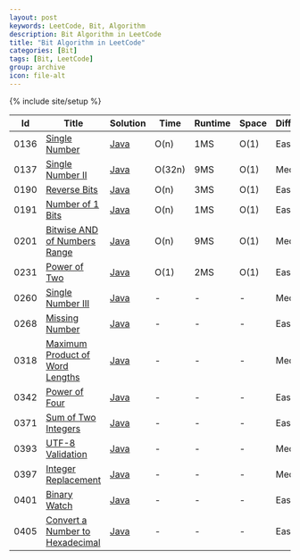 ```yaml
---
layout: post
keywords: LeetCode, Bit, Algorithm
description: Bit Algorithm in LeetCode
title: "Bit Algorithm in LeetCode"
categories: [Bit]
tags: [Bit, LeetCode]
group: archive
icon: file-alt
---
```

{% include site/setup %}

|Id  | Title  | Solution   | Time | Runtime |  Space | Difficulty  | Catagory|
 ------------ | ------------ | ------------ | ------------ | ------------ | ------------ | ------------ | ------------
|0136|[Single Number](https://leetcode.com/problems/single-number) | [Java](https://e.srl/leetcode-136/)  | O(n) |1MS| O(1)  |  Easy |BIT|
|0137|[Single Number II](https://leetcode.com/problems/single-number-ii) | [Java](https://e.srl/leetcode-137/)  | O(32n) |9MS| O(1)  |  Medium |BIT|
|0190|[Reverse Bits](https://leetcode.com/problems/reverse-bits/) | [Java](https://e.srl/leetcode-190/)  | O(n) |3MS| O(1)  |  Easy |BIT|
|0191|[Number of 1 Bits](https://leetcode.com/problems/number-of-1-bits/) | [Java](https://e.srl/leetcode-191/)  | O(n) |1MS| O(1)  |  Easy |BIT|
|0201|[Bitwise AND of Numbers Range](https://leetcode.com/problems/bitwise-and-of-numbers-range/) | [Java](https://e.srl/leetcode-201/)  | O(n) |9MS| O(1)  |  Medium |BIT|
|0231|[Power of Two](https://leetcode.com/problems/power-of-two) | [Java](https://e.srl/leetcode-231/)  | O(1) |2MS| O(1)  |  Easy |BIT|
|0260|[Single Number III](https://leetcode.com/problems/single-number-iii/) | [Java](https://e.srl/leetcode-260/)  |-|-|-| Medium |BIT|
|0268|[Missing Number](https://leetcode.com/problems/missing-number/) | [Java](https://e.srl/leetcode-268/)  |-|-|-| Easy |BIT|
|0318|[Maximum Product of Word Lengths](https://leetcode.com/problems/maximum-product-of-word-lengths/) | [Java](https://e.srl/leetcode-318/)  |-|-|-| Medium |BIT|
|0342|[Power of Four](https://leetcode.com/problems/power-of-four/) | [Java](https://e.srl/leetcode-342/)  |-|-|-| Easy |BIT|
|0371|[Sum of Two Integers](https://leetcode.com/problems/sum-of-two-integers/) | [Java](https://e.srl/leetcode-371/)  |-|-|-| Easy |BIT|
|0393|[UTF-8 Validation](https://leetcode.com/problems/utf-8-validation/) | [Java](https://e.srl/leetcode-393/)  |-|-|-|  Medium |BIT|
|0397|[Integer Replacement](https://leetcode.com/problems/integer-replacement/) | [Java](https://e.srl/leetcode-397/)  |-|-|-|  Medium |BIT|
|0401|[Binary Watch](https://leetcode.com/problems/binary-watch/) | [Java](https://e.srl/leetcode-401/)  |-|-|-|  Easy |BIT|
|0405|[Convert a Number to Hexadecimal](https://leetcode.com/problems/convert-a-number-to-hexadecimal/description/) | [Java](https://e.srl/leetcode-405/)  |-|-|-| Easy |BIT|






